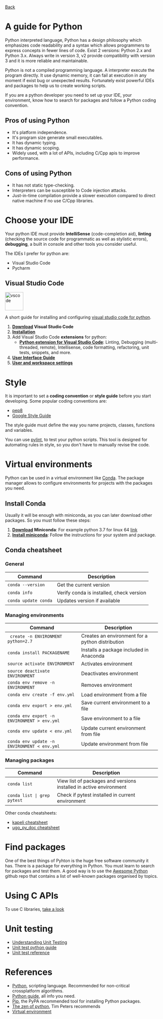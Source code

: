 [Back](https://github.com/Catacrockers/WikiTocha/blob/master/en/programming_languages/main.md)

# A guide for Python

Python interpreted language, Python has a design philosophy which emphasizes code readability and a syntax which allows programmers to express concepts in fewer lines of code. Exist 2 versions: Python 2.x and Python 3.x. Always write in version 3, v2 provide compatibility with version 3 and it is more reliable and maintainable.

Python is not a compiled programming language. A interpreter execute the program directly. It use dynamic memory, it can fail at execution in any moment if exist bug or unexpected results. Fortunately exist powerful IDEs and packages to help us to create working scripts.

If you are a python developer you need to set up your IDE, your environment, know how to search for packages and follow a Python coding convention.

## Pros of using Python

* It's platform independence.
* It's program size generate small executables.
* It has dynamic typing.
* It has dynamic scoping.
* Widely used, with a lot of APIs, including C/Cpp apis to improve performance.

## Cons of using Python

* It has not static type-checking.
* Interpreters can be susceptible to Code injection attacks.
* Just-in-time compilation provide a slower execution compared to direct native machine if no use C/Cpp libraries.

# Choose your IDE

Your python IDE must provide **IntelliSense** (code-completion aid), **linting** (checking the source code for programmatic as well as stylistic errors), **debugging**, a built in console and other tools you consider useful.

The IDEs I prefer for python are:

* Visual Studio Code
* Pycharm

## Visual Studio Code 
<img src="http://i.imgur.com/Rq9TURL.png" alt="vscode" style="width:60px;"/>


A short guide for installing and configuring [visual studio code for python](https://code.visualstudio.com/docs/languages/python).
1. **[Download](https://code.visualstudio.com/) Visual Studio Code**
2. **[Installation](https://code.visualstudio.com/docs/setup/linux)**
3. Add Visual Studio Code **extensions** for python:
   * **[Python extension for Visual Studio Code](https://marketplace.visualstudio.com/items?itemName=ms-python.python)**: Linting, Debugging (multi-threaded, remote), Intellisense, code formatting, refactoring, unit tests, snippets, and more.
4. **[User Interface Guide](https://code.visualstudio.com/docs/getstarted/userinterface)**
5. **[User and workspace settings](https://code.visualstudio.com/docs/getstarted/settings)**
  

# Style

It is important to set a **coding convention** or **style guide** before you start developing. Some popular coding conventions are:

* [pep8](https://www.python.org/dev/peps/pep-0008/)
* [Google Style Guide](https://google.github.io/styleguide/pyguide.html)

The style guide must define the way you name projects, classes, functions and variables.

You can use [pylint](http://mascandobits.es/programacion/integracion-de-pylint/), to test your python scripts. This tool is designed for automating rules in style, so you don't have to manually revise the code.

# Virtual environments

Python can be used in a virtual environment like [Conda](https://conda.io/docs/index.html). The package manager allows to configure environments for projects with the packages you need.

## Install Conda

Usually it will be enough with miniconda, as you can later download other packages. So you must follow these steps:
1. **[Download](https://conda.io/en/latest/miniconda.html) Miniconda**: For example python 3.7 for linux 64 [link](https://repo.anaconda.com/miniconda/Miniconda3-latest-Linux-x86_64.sh)
2. **[Install miniconda](https://conda.io/projects/conda/en/latest/user-guide/install/index.html)**: Follow the instructions for your system and package.

## Conda cheatsheet

### **General**
Command | Description
-------- | -----------
```conda --version``` | Get the current version
```conda info```                                  | Verify conda is installed, check version 
```conda update conda```                          | Updates version if available
### **Managing environments**
Command | Description
-------- | -----------
``` create -n ENVIRONMENT python=2.7```  | Creates an environment for a python distribution
```conda install PACKAGENAME ```                  | Installs a package included in Anaconda
```source activate ENVIRONMENT  ```               | Activates environment
```source deactivate ENVIRONMENT```               | Deactivates environment
```conda env remove -n ENVIRONMENT  ```           | Removes environment
```conda env create -f env.yml  ```               | Load environment from a file
```conda env export > env.yml    ```              | Save current environment to a file
```conda env export -n ENVIRONMENT > env.yml```   | Save environment to a file
```conda env update < env.yml     ```             | Update current environment from file
```conda env update -n ENVIRONMENT < env.yml```   | Update environment from file
### **Managing packages**
Command | Description
-------- | -----------
```conda list     ```                             | View list of packages and versions installed in active environment
<code>conda list &#124; grep pytest</code>        | Check if pytest installed in current environment

Other conda cheatsheets:
* [kapeli cheatsheet](https://kapeli.com/cheat_sheets/Conda.docset/Contents/Resources/Documents/index)
* [ugo_py_doc cheatsheet](https://ugoproto.github.io/ugo_py_doc/JN_CS/)

# Find packages

One of the best things of Pyhton is the huge free software community it has. There is a package for everything in Python. You must learn to search for packages and test them. A good way is to use the [Awesome Python](https://github.com/vinta/awesome-python) github repo that contains a list of well-known packages organised by topics.

# Using C APIs

To use C libraries, [take a look](https://docs.python.org/3.6/extending/extending.html)

# Unit testing

* [Understanding Unit Testing](https://jeffknupp.com/blog/2013/12/09/improve-your-python-understanding-unit-testing/)
* [Unit test python guide](http://docs.python-guide.org/en/latest/writing/tests/)
* [Unit test reference](https://docs.python.org/3/library/unittest.html)

# References

* [Python](https://en.wikipedia.org/wiki/Python_(programming_language)), scripting language. Recommended for non-critical crossplatform algorithms.
* [Python guide](http://docs.python-guide.org/en/latest/), all info you need.
* [Pip](https://pypi.python.org/pypi/pip), the PyPA recommended tool for installing Python packages.
* [The zen of python](https://www.python.org/dev/peps/pep-0020/), Tim Peters recommends
* [Virtual environment](https://itsfoss.com/python-setup-linux/)
